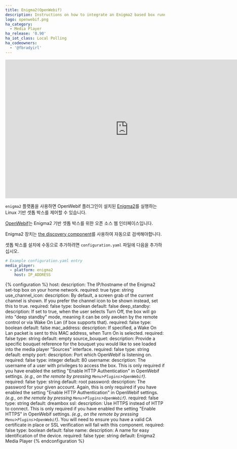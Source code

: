 ```yaml
---
title: Enigma2(OpenWebif)
description: Instructions on how to integrate an Enigma2 based box running OpenWebif into Home Assistant.
logo: openwebif.png
ha_category:
  - Media Player
ha_release: '0.90'
ha_iot_class: Local Polling
ha_codeowners:
  - '@fbradyirl'
---
```


<div class='videoWrapper'>
<iframe width="776" height="437" src="https://www.youtube.com/embed/1VasQu_yoBo" frameborder="0" allow="accelerometer; autoplay; encrypted-media; gyroscope; picture-in-picture" allowfullscreen></iframe>
</div>

`enigma2` 플랫폼을 사용하면 OpenWebif 플러그인이 설치된 [Enigma2](https://github.com/oe-alliance/oe-alliance-enigma2)를 실행하는 Linux 기반 셋톱 박스를 제어할 수 있습니다.

[OpenWebif](https://github.com/E2OpenPlugins/e2openplugin-OpenWebif)는 Enigma2 기반 셋톱 박스를 위한 오픈 소스 웹 인터페이스입니다.

Enigma2 장치는 [the discovery component](/integrations/discovery/)를 사용하여 자동으로 검색해야합니다.

셋톱 박스를 설치에 수동으로 추가하려면 `configuration.yaml` 파일에 다음을 추가하십시오.

```yaml
# Example configuration.yaml entry
media_player:
  - platform: enigma2
    host: IP_ADDRESS
```

{% configuration %}
  host:
    description: The IP/hostname of the Enigma2 set-top box on your home network.
    required: true
    type: string
  use_channel_icon:
    description: By default, a screen grab of the current channel is shown. If you prefer the channel icon to be shown instead, set this to true.
    required: false
    type: boolean
    default: false
  deep_standby:
    description: If set to true, when the user selects Turn Off, the box will go into "deep standby" mode, meaning it can be only awoken by the remote control or via Wake On Lan (if box supports that).
    required: false
    type: boolean
    default: false
  mac_address:
    description: If specified, a Wake On Lan packet is sent to this MAC address, when Turn On is selected.
    required: false
    type: string
    default: empty
  source_bouquet:
    description: Provide a specific bouquet reference for the bouquet you would like to see loaded into the media player "Sources" interface.
    required: false
    type: string
    default: empty
  port:
    description: Port which OpenWebif is listening on.
    required: false
    type: integer
    default: 80
  username:
    description: The username of a user with privileges to access the box. This is only required if you have enabled the setting "Enable HTTP Authentication" in OpenWebif settings. _(e.g., on the remote by pressing `Menu`>`Plugins`>`OpenWebif`)_.
    required: false
    type: string
    default: root
  password:
    description: The password for your given account. Again, this is only required if you have enabled the setting "Enable HTTP Authentication" in OpenWebif settings. _(e.g., on the remote by pressing `Menu`>`Plugins`>`OpenWebif`)_.
    required: false
    type: string
    default: dreambox
  ssl:
    description: Use HTTPS instead of HTTP to connect. This is only required if you have enabled the setting "Enable HTTPS" in OpenWebif settings. _(e.g., on the remote by pressing `Menu`>`Plugins`>`OpenWebif`)_. You will need to ensure you have a valid CA certificate in place or SSL verification will fail with this component.
    required: false
    type: boolean
    default: false
  name:
    description: A name for easy identification of the device.
    required: false
    type: string
    default: Enigma2 Media Player
{% endconfiguration %}
